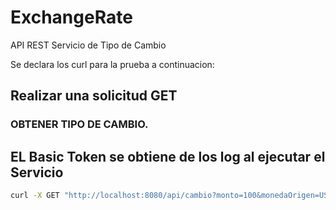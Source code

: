 # ExchangeRate
API REST Servicio de Tipo de Cambio

Se declara los curl para la prueba a continuacion:

## Realizar una solicitud GET

### OBTENER TIPO DE CAMBIO.

## EL Basic Token se obtiene de los log al ejecutar el Servicio

```bash
curl -X GET "http://localhost:8080/api/cambio?monto=100&monedaOrigen=USD&monedaDestino=EUR" -u user:42908802-ab0e-4d2b-9ba5-f368a4d24840
```
